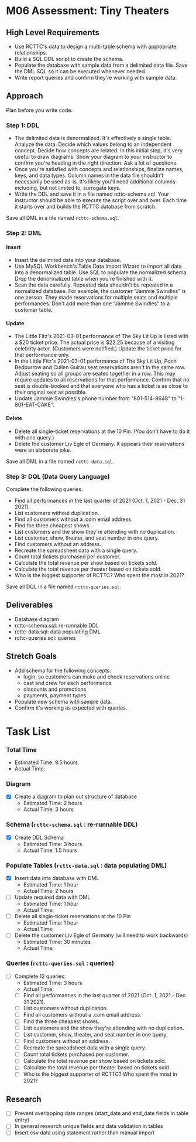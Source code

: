 # M06 Assessment: Tiny Theaters

## High Level Requirements
* Use RCTTC's data to design a multi-table schema with appropriate relationships.
* Build a SQL DDL script to create the schema.
* Populate the database with sample data from a delimited data file. Save the DML SQL so it can be executed whenever needed.
* Write report queries and confirm they're working with sample data.

## Approach
Plan before you write code.

### Step 1: DDL
* The delimited data is denormalized. It's effectively a single table. Analyze the data. Decide which values belong to an independent concept. Decide how concepts are related. In this initial step, it's very useful to draw diagrams. Show your diagram to your instructor to confirm you're heading in the right direction. Ask a lot of questions.
* Once you're satisfied with concepts and relationships, finalize names, keys, and data types. Column names in the data file shouldn't necessarily be used as-is. It's likely you'll need additional columns including, but not limited to, surrogate keys.
* Write the DDL and save it in a file named rcttc-schema.sql. Your instructor should be able to execute the script over and over. Each time it starts over and builds the RCTTC database from scratch.

Save all DML in a file named `rcttc-schema.sql`.

### Step 2: DML

#### Insert
* Insert the delimited data into your database.
* Use MySQL Workbench's Table Data Import Wizard to import all data into a denormalized table. Use SQL to populate the normalized schema. Drop the denormalized table when you're finished with it.
* Scan the data carefully. Repeated data shouldn't be repeated in a normalized database. For example, the customer "Jammie Swindles" is one person. They made reservations for multiple seats and multiple performances. Don't add more than one "Jammie Swindles" to a customer table.

#### Update
* The Little Fitz's 2021-03-01 performance of The Sky Lit Up is listed with a $20 ticket price. The actual price is $22.25 because of a visiting celebrity actor. (Customers were notified.) Update the ticket price for that performance only.
* In the Little Fitz's 2021-03-01 performance of The Sky Lit Up, Pooh Bedburrow and Cullen Guirau seat reservations aren't in the same row. Adjust seating so all groups are seated together in a row. This may require updates to all reservations for that performance. Confirm that no seat is double-booked and that everyone who has a ticket is as close to their original seat as possible.
* Update Jammie Swindles's phone number from "801-514-8648" to "1-801-EAT-CAKE".

#### Delete
* Delete all single-ticket reservations at the 10 Pin. (You don't have to do it with one query.)
* Delete the customer Liv Egle of Germany. It appears their reservations were an elaborate joke.

Save all DML in a file named `rcttc-data.sql`.

### Step 3: DQL (Data Query Language)

Complete the following queries.
* Find all performances in the last quarter of 2021 (Oct. 1, 2021 - Dec. 31 2021).
* List customers without duplication.
* Find all customers without a .com email address.
* Find the three cheapest shows.
* List customers and the show they're attending with no duplication.
* List customer, show, theater, and seat number in one query.
* Find customers without an address.
* Recreate the spreadsheet data with a single query.
* Count total tickets purchased per customer.
* Calculate the total revenue per show based on tickets sold.
* Calculate the total revenue per theater based on tickets sold.
* Who is the biggest supporter of RCTTC? Who spent the most in 2021?

Save all DQL in a file named `rcttc-queries.sql`.

## Deliverables
* Database diagram
* rcttc-schema.sql: re-runnable DDL
* rcttc-data.sql: data populating DML
* rcttc-queries.sql: queries

## Stretch Goals

* Add schema for the following concepts:
  * login, so customers can make and check reservations online
  * cast and crew for each performance
  * discounts and promotions
  * payments, payment types
* Populate new schema with sample data.
* Confirm it's working as expected with queries.

# Task List

### Total Time
* Estimated Time: 9.5 hours
* Actual Time: 

### Diagram
* [x] Create a diagram to plan out structure of database
  * Estimated Time: 2 hours
  * Actual Time: 3 hours

### Schema (`rcttc-schema.sql` : re-runnable DDL)
* [x] Create DDL Schema
  * Estimated Time: 3 hours
  * Actual Time: 1.5 hours
  
### Populate Tables (`rcttc-data.sql` : data populating DML)
* [x] Insert data into database with DML
  * Estimated Time: 1 hour
  * Actual Time: 2 hours
* [ ] Update required data with DML
  * Estimated Time: 1 hour
  * Actual Time: 
* [ ] Delete all single-ticket reservations at the 10 Pin
  * Estimated Time: 1 hour
  * Actual Time: 
* [ ] Delete the customer Liv Egle of Germany (will need to work backwards)
  * Estimated Time: 30 minutes
  * Actual Time:
  
### Queries (`rcttc-queries.sql` : queries)
* [ ] Complete 12 queries:
  * Estimated Time: 3 hours
  * Actual Time: 
  * [ ] Find all performances in the last quarter of 2021 (Oct. 1, 2021 - Dec. 31 2021).
  * [ ] List customers without duplication.
  * [ ] Find all customers without a .com email address.
  * [ ] Find the three cheapest shows.
  * [ ] List customers and the show they're attending with no duplication.
  * [ ] List customer, show, theater, and seat number in one query.
  * [ ] Find customers without an address.
  * [ ] Recreate the spreadsheet data with a single query.
  * [ ] Count total tickets purchased per customer.
  * [ ] Calculate the total revenue per show based on tickets sold.
  * [ ] Calculate the total revenue per theater based on tickets sold.
  * [ ] Who is the biggest supporter of RCTTC? Who spent the most in 2021?

## Research
* [ ] Prevent overlapping date ranges (start_date and end_date fields in table entry)
* [ ] In general research unique fields and data validation in tables
* [ ] Insert csv data using statement rather than manual import